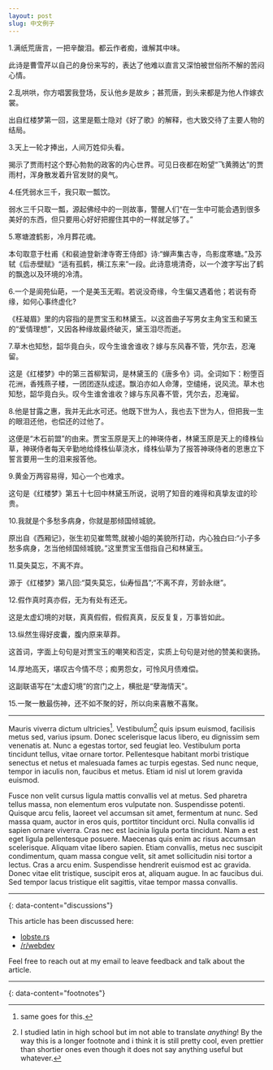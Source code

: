 ```yaml
---
layout: post
slug: 中文例子
---
```


1.满纸荒唐言，一把辛酸泪。都云作者痴，谁解其中味。

此诗是曹雪芹以自己的身份来写的，表达了他难以直言又深怕被世俗所不解的苦闷心情。

2.乱哄哄，你方唱罢我登场，反认他乡是故乡；甚荒唐，到头来都是为他人作嫁衣裳。

出自红楼梦第一回，这里是甄士隐对《好了歌》的解释，也大致交待了主要人物的结局。

3.天上一轮才捧出，人间万姓仰头看。

揭示了贾雨村这个野心勃勃的政客的内心世界。可见日夜都在盼望“飞黄腾达”的贾雨村，浑身散发着升官发财的臭气。

4.任凭弱水三千，我只取一瓢饮。

弱水三千只取一瓢，源起佛经中的一则故事，警醒人们“在一生中可能会遇到很多美好的东西，但只要用心好好把握住其中的一样就足够了。”

5.寒塘渡鹤影，冷月葬花魂。

本句取意于杜甫《和裴迪登新津寺寄王侍郎》诗:“蝉声集古寺，鸟影度寒塘。”及苏轼《后赤壁赋》“适有孤鹤，横江东来”一段。此诗意境清奇，以一个渡字写出了鹤的飘逸以及环境的冷清。


6.一个是阆苑仙葩，一个是美玉无暇。若说没奇缘，今生偏又遇着他；若说有奇缘，如何心事终虚化?

《枉凝眉》里的内容指的是贾宝玉和林黛玉。以这首曲子写男女主角宝玉和黛玉的“爱情理想”，又因各种缘故最终破灭，黛玉泪尽而逝。

7.草木也知愁，韶华竟白头，叹今生谁舍谁收？嫁与东风春不管，凭尔去，忍淹留。

这是《红楼梦》中的第三首柳絮词，是林黛玉的《唐多令》词。全词如下：粉堕百花洲，香残燕子楼，一团团逐队成逑。飘泊亦如人命薄，空缱绻，说风流。草木也知愁，韶华竟白头。叹今生谁舍谁收？嫁与东风春不管，凭尔去，忍淹留。

8.他是甘露之惠，我并无此水可还。他既下世为人，我也去下世为人，但把我一生的眼泪还他，也偿还的过他了。

这便是“木石前盟”的由来。贾宝玉原是天上的神瑛侍者，林黛玉原是天上的绛株仙草，神瑛侍者每天辛勤地给绛株仙草浇水，绛株仙草为了报答神瑛侍者的恩惠立下誓言要用一生的泪来报答他。

9.黄金万两容易得，知心一个也难求。

这句是《红楼梦》第五十七回中林黛玉所说，说明了知音的难得和真挚友谊的珍贵。

10.我就是个多愁多病身，你就是那倾国倾城貌。

原出自《西厢记》，张生初见崔莺莺,就被小姐的美貌所打动，内心独白曰:“小子多愁多病身，怎当他倾国倾城貌。”这里贾宝玉借指自己和林黛玉。

11.莫失莫忘，不离不弃。

源于《红楼梦》第八回:“莫失莫忘，仙寿恒昌”;“不离不弃，芳龄永继”。

12.假作真时真亦假，无为有处有还无。

这是太虚幻境的对联，真真假假，假假真真，反反复复，万事皆如此。

13.纵然生得好皮囊，腹内原来草莽。

这首词，字面上句句是对贾宝玉的嘲笑和否定，实质上句句是对他的赞美和褒扬。

14.厚地高天，堪叹古今情不尽；痴男怨女，可怜风月债难偿。

这副联语写在“太虚幻境”的宫门之上，横批是“孽海情天”。

15.一聚一散最伤神，还不如不聚的好，所以向来喜散不喜聚。

---

Mauris viverra dictum ultricies[^2]. Vestibulum[^3] quis ipsum euismod, facilisis metus sed, varius ipsum. Donec scelerisque lacus libero, eu dignissim sem venenatis at. Nunc a egestas tortor, sed feugiat leo. Vestibulum porta tincidunt tellus, vitae ornare tortor. Pellentesque habitant morbi tristique senectus et netus et malesuada fames ac turpis egestas. Sed nunc neque, tempor in iaculis non, faucibus et metus. Etiam id nisl ut lorem gravida euismod.

Fusce non velit cursus ligula mattis convallis vel at metus. Sed pharetra tellus massa, non elementum eros vulputate non. Suspendisse potenti. Quisque arcu felis, laoreet vel accumsan sit amet, fermentum at nunc. Sed massa quam, auctor in eros quis, porttitor tincidunt orci. Nulla convallis id sapien ornare viverra. Cras nec est lacinia ligula porta tincidunt. Nam a est eget ligula pellentesque posuere. Maecenas quis enim ac risus accumsan scelerisque. Aliquam vitae libero sapien. Etiam convallis, metus nec suscipit condimentum, quam massa congue velit, sit amet sollicitudin nisi tortor a lectus. Cras a arcu enim. Suspendisse hendrerit euismod est ac gravida. Donec vitae elit tristique, suscipit eros at, aliquam augue. In ac faucibus dui. Sed tempor lacus tristique elit sagittis, vitae tempor massa convallis.

---
{: data-content="discussions"}

This article has been discussed here:
- [lobste.rs](#)
- [/r/webdev](#)

Feel free to reach out at my email to leave feedback and talk about the article.

---
{: data-content="footnotes"}

[^1]: Okay here I should put something about "ipsum".
[^2]: same goes for this.
[^3]: I studied latin in high school but im not able to translate *anything*! By the way this is a longer footnote and i think it is still pretty cool, even prettier than shortier ones even though it does not say anything useful but whatever.